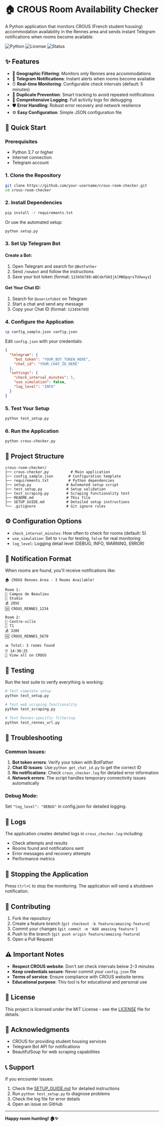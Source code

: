 # 🏠 CROUS Room Availability Checker

A Python application that monitors CROUS (French student housing) accommodation availability in the Rennes area and sends instant Telegram notifications when rooms become available.

![Python](https://img.shields.io/badge/Python-3.7+-blue.svg)
![License](https://img.shields.io/badge/License-MIT-green.svg)
![Status](https://img.shields.io/badge/Status-Active-brightgreen.svg)

## ✨ Features

- 🎯 **Geographic Filtering**: Monitors only Rennes area accommodations
- 📱 **Telegram Notifications**: Instant alerts when rooms become available
- ⏰ **Real-time Monitoring**: Configurable check intervals (default: 5 minutes)
- 🚫 **Duplicate Prevention**: Smart tracking to avoid repeated notifications
- 📝 **Comprehensive Logging**: Full activity logs for debugging
- 🛡️ **Error Handling**: Robust error recovery and network resilience
- ⚙️ **Easy Configuration**: Simple JSON configuration file

## 🚀 Quick Start

### Prerequisites

- Python 3.7 or higher
- Internet connection
- Telegram account

### 1. Clone the Repository

```bash
git clone https://github.com/your-username/crous-room-checker.git
cd crous-room-checker
```

### 2. Install Dependencies

```bash
pip install -r requirements.txt
```

Or use the automated setup:

```bash
python setup.py
```

### 3. Set Up Telegram Bot

#### Create a Bot:

1. Open Telegram and search for `@BotFather`
2. Send `/newbot` and follow the instructions
3. Save your bot token (format: `123456789:ABCdefGHIjklMNOpqrsTUVwxyz`)

#### Get Your Chat ID:

1. Search for `@userinfobot` on Telegram
2. Start a chat and send any message
3. Copy your Chat ID (format: `123456789`)

### 4. Configure the Application

```bash
cp config_sample.json config.json
```

Edit `config.json` with your credentials:

```json
{
  "telegram": {
    "bot_token": "YOUR_BOT_TOKEN_HERE",
    "chat_id": "YOUR_CHAT_ID_HERE"
  },
  "settings": {
    "check_interval_minutes": 5,
    "use_simulation": false,
    "log_level": "INFO"
  }
}
```

### 5. Test Your Setup

```bash
python test_setup.py
```

### 6. Run the Application

```bash
python crous-checker.py
```

## 📁 Project Structure

```
crous-room-checker/
├── crous-checker.py          # Main application
├── config_sample.json       # Configuration template
├── requirements.txt         # Python dependencies
├── setup.py                # Automated setup script
├── test_setup.py           # Setup validation
├── test_scraping.py        # Scraping functionality test
├── README.md               # This file
├── SETUP_GUIDE.md          # Detailed setup instructions
└── .gitignore              # Git ignore rules
```

## ⚙️ Configuration Options

- `check_interval_minutes`: How often to check for rooms (default: 5)
- `use_simulation`: Set to `true` for testing, `false` for real monitoring
- `log_level`: Logging detail level (DEBUG, INFO, WARNING, ERROR)

## 📱 Notification Format

When rooms are found, you'll receive notifications like:

```
🏠 CROUS Rennes Area - 3 Rooms Available!

Room 1:
📍 Campus de Beaulieu
🏡 Studio
💰 285€
🆔 CROUS_RENNES_1234

Room 2:
📍 Centre-ville
🏡 T1
💰 320€
🆔 CROUS_RENNES_5678

📊 Total: 3 rooms found
⏰ 14:30:25
🔗 View all on CROUS
```

## 🧪 Testing

Run the test suite to verify everything is working:

```bash
# Test complete setup
python test_setup.py

# Test web scraping functionality
python test_scraping.py

# Test Rennes-specific filtering
python test_rennes_url.py
```

## 🔧 Troubleshooting

### Common Issues:

1. **Bot token errors**: Verify your token with BotFather
2. **Chat ID issues**: Use `python get_chat_id.py` to get the correct ID
3. **No notifications**: Check `crous_checker.log` for detailed error information
4. **Network errors**: The script handles temporary connectivity issues automatically

### Debug Mode:

Set `"log_level": "DEBUG"` in config.json for detailed logging.

## 📝 Logs

The application creates detailed logs in `crous_checker.log` including:

- Check attempts and results
- Rooms found and notifications sent
- Error messages and recovery attempts
- Performance metrics

## 🛑 Stopping the Application

Press `Ctrl+C` to stop the monitoring. The application will send a shutdown notification.

## 🤝 Contributing

1. Fork the repository
2. Create a feature branch (`git checkout -b feature/amazing-feature`)
3. Commit your changes (`git commit -m 'Add amazing feature'`)
4. Push to the branch (`git push origin feature/amazing-feature`)
5. Open a Pull Request

## ⚠️ Important Notes

- **Respect CROUS website**: Don't set check intervals below 2-3 minutes
- **Keep credentials secure**: Never commit your `config.json` file
- **Terms of service**: Ensure compliance with CROUS website terms
- **Educational purpose**: This tool is for educational and personal use

## 📄 License

This project is licensed under the MIT License - see the [LICENSE](LICENSE) file for details.

## 🙏 Acknowledgments

- CROUS for providing student housing services
- Telegram Bot API for notifications
- BeautifulSoup for web scraping capabilities

## 📞 Support

If you encounter issues:

1. Check the [SETUP_GUIDE.md](SETUP_GUIDE.md) for detailed instructions
2. Run `python test_setup.py` to diagnose problems
3. Check the log file for error details
4. Open an issue on GitHub

---

**Happy room hunting! 🏠✨**
